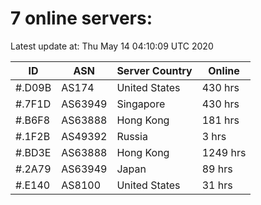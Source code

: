 # 7 online servers:

Latest update at: Thu May 14 04:10:09 UTC 2020

| ID | ASN | Server Country | Online |
| -- | --- | -------------- | ------ |
| #.D09B | AS174 | United States | 430 hrs |
| #.7F1D | AS63949 | Singapore | 430 hrs |
| #.B6F8 | AS63888 | Hong Kong | 181 hrs |
| #.1F2B | AS49392 | Russia | 3 hrs |
| #.BD3E | AS63888 | Hong Kong | 1249 hrs |
| #.2A79 | AS63949 | Japan | 89 hrs |
| #.E140 | AS8100 | United States | 31 hrs |

